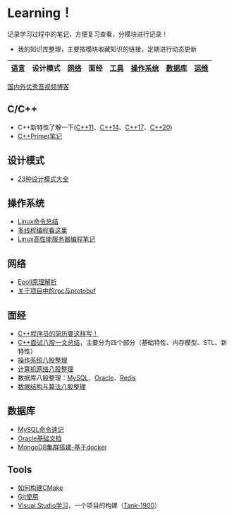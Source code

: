 # Learning！

记录学习过程中的笔记，方便复习查看，分模块进行记录！

* 我的知识库整理，主要按模块收藏知识的链接，定期进行动态更新

| [语言](./Language/Language.md) | 设计模式 | [网络](./Network/Network.md) | 面经 | [工具](./Tools/Tools.md) | [操作系统](./OS/os.md) | [数据库](./Databases/Databases.md) | [运维](./O&M/O&M.md) |
| --------------------------- | -------- | ------------------------- | ---- | --------------------- | ------------------- | ------------------------------- | ----------------- |

[国内外优秀音视频博客](https://zhuanlan.zhihu.com/p/27410154)

## C/C++

* C++新特性了解一下([C++11](./Language/C++new/Cpp11.md)、[C++14](./Language/C++new/Cpp14.md)、[C++17](./Language/C++new/Cpp17.md)、[C++20](./Language/C++new/Cpp20.md))
* [C++Primer笔记](./Language/C++primer笔记.md)

## 设计模式

* [23种设计模式大全](./Design-Patterns/设计模式认识.md)

## 操作系统

* [Linux命令总结](./OS/Linux.md)
* [多线程编程看这里](./OS/thread.md)
* [Linux高性能服务器编程笔记](./OS/Linux高性能服务器编程笔记.md)

## 网络

* [Epoll原理解析](./Network/epoll.md)
* [关于项目中的rpc与protobuf](./Network/rpc-protobuf.md)

## 面经

* [C++程序员的简历要这样写！](https://www.bilibili.com/read/cv28154761/?spm_id_from=333.999.0.0&jump_opus=1)
* [C++面试八股一文总结](./Language/C++八股.md)，主要分为四个部分（基础特性、内存模型、STL、新特性）
* [操作系统八股整理](./OS/os八股.md)
* [计算机网络八股整理](./Network/net八股.md)
* 数据库八股整理：[MySQL](./Databases/DB八股/MySQL八股.md)、[Oracle](./Databases/DB八股/Oracle八股.md)、[Redis](./Databases/DB八股/Redis八股.md)
* [数据结构与算法八股整理](./算法刷题/data.md)

## 数据库

* [MySQL命令速记](./Databases/MySQL/MySQL命令.md)
* [Oracle基础文档](./Databases/oracle基础)
* [MongoDB集群搭建-基于docker](./Databases/MongoDB/mongodb-cluster-docker.md)

## Tools

* [如何构建CMake](./Tools/CMake/从零开始详细介绍CMake.pdf)
* [Git使用](./Tools/Git/Git.md)
* [Visual Studio学习](./Tools/VisualStudio/VisualStudio.md)，一个项目的构建（[Tank-1900](./Tools/VisualStudio/Tank-1900/)）

